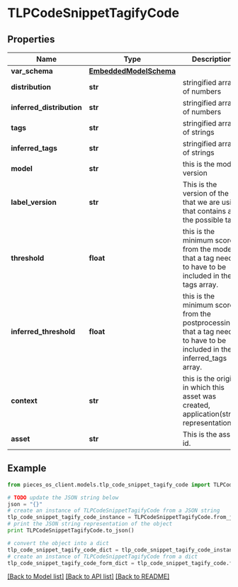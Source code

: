 # TLPCodeSnippetTagifyCode



## Properties
Name | Type | Description | Notes
------------ | ------------- | ------------- | -------------
**var_schema** | [**EmbeddedModelSchema**](EmbeddedModelSchema.md) |  | [optional] 
**distribution** | **str** | stringified array of numbers | 
**inferred_distribution** | **str** | stringified array of numbers | 
**tags** | **str** | stringified array of strings | 
**inferred_tags** | **str** | stringified array of strings | 
**model** | **str** | this is the model version  | 
**label_version** | **str** | This is the version of the file that we are using that contains all the possible tags | 
**threshold** | **float** | this is the minimum score from the model that a tag needs to have to be included in the tags array. | 
**inferred_threshold** | **float** | this is the minimum score from the postprocessing that a tag needs to have to be included in the inferred_tags array. | 
**context** | **str** | this is the origin in which this asset was created, application(string representation) | 
**asset** | **str** | This is the asset id. | 

## Example

```python
from pieces_os_client.models.tlp_code_snippet_tagify_code import TLPCodeSnippetTagifyCode

# TODO update the JSON string below
json = "{}"
# create an instance of TLPCodeSnippetTagifyCode from a JSON string
tlp_code_snippet_tagify_code_instance = TLPCodeSnippetTagifyCode.from_json(json)
# print the JSON string representation of the object
print TLPCodeSnippetTagifyCode.to_json()

# convert the object into a dict
tlp_code_snippet_tagify_code_dict = tlp_code_snippet_tagify_code_instance.to_dict()
# create an instance of TLPCodeSnippetTagifyCode from a dict
tlp_code_snippet_tagify_code_form_dict = tlp_code_snippet_tagify_code.from_dict(tlp_code_snippet_tagify_code_dict)
```
[[Back to Model list]](../README.md#documentation-for-models) [[Back to API list]](../README.md#documentation-for-api-endpoints) [[Back to README]](../README.md)


